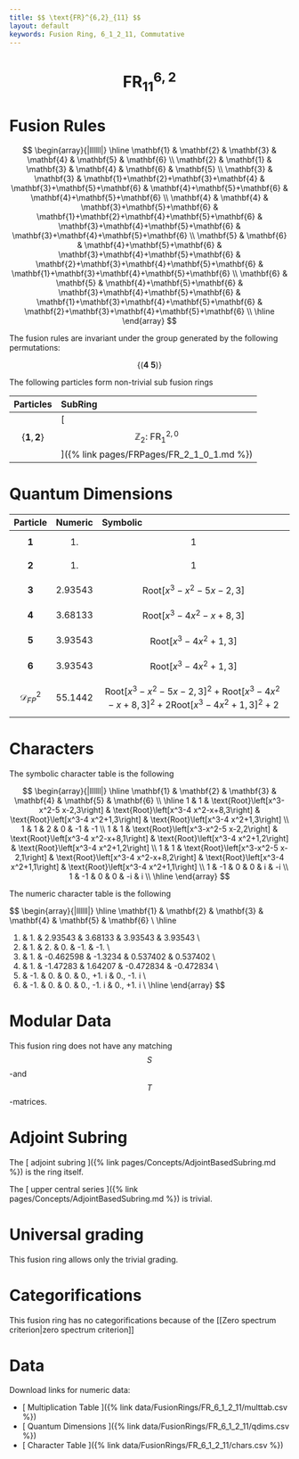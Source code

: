 ```yaml
---
title: $$ \text{FR}^{6,2}_{11} $$
layout: default
keywords: Fusion Ring, 6_1_2_11, Commutative
---
```

# $$ \text{FR}^{6,2}_{11} $$


# Fusion Rules

$$
\begin{array}{|llllll|}
\hline
 \mathbf{1} & \mathbf{2} & \mathbf{3} & \mathbf{4} & \mathbf{5} & \mathbf{6} \\
 \mathbf{2} & \mathbf{1} & \mathbf{3} & \mathbf{4} & \mathbf{6} & \mathbf{5} \\
 \mathbf{3} & \mathbf{3} & \mathbf{1}+\mathbf{2}+\mathbf{3}+\mathbf{4} & \mathbf{3}+\mathbf{5}+\mathbf{6} & \mathbf{4}+\mathbf{5}+\mathbf{6} & \mathbf{4}+\mathbf{5}+\mathbf{6} \\
 \mathbf{4} & \mathbf{4} & \mathbf{3}+\mathbf{5}+\mathbf{6} & \mathbf{1}+\mathbf{2}+\mathbf{4}+\mathbf{5}+\mathbf{6} & \mathbf{3}+\mathbf{4}+\mathbf{5}+\mathbf{6} & \mathbf{3}+\mathbf{4}+\mathbf{5}+\mathbf{6} \\
 \mathbf{5} & \mathbf{6} & \mathbf{4}+\mathbf{5}+\mathbf{6} & \mathbf{3}+\mathbf{4}+\mathbf{5}+\mathbf{6} & \mathbf{2}+\mathbf{3}+\mathbf{4}+\mathbf{5}+\mathbf{6} & \mathbf{1}+\mathbf{3}+\mathbf{4}+\mathbf{5}+\mathbf{6} \\
 \mathbf{6} & \mathbf{5} & \mathbf{4}+\mathbf{5}+\mathbf{6} & \mathbf{3}+\mathbf{4}+\mathbf{5}+\mathbf{6} & \mathbf{1}+\mathbf{3}+\mathbf{4}+\mathbf{5}+\mathbf{6} & \mathbf{2}+\mathbf{3}+\mathbf{4}+\mathbf{5}+\mathbf{6} \\
\hline
\end{array}
$$


The fusion rules are invariant under the group generated by the following permutations:

$$ \left\{(\mathbf{4} \ \mathbf{5})\right\} $$


The following particles form non-trivial sub fusion rings

| Particles | SubRing |
| :------ | :------ |
| $$ \{\mathbf{1},\mathbf{2}\} $$ | [ $$ \mathbb{Z}_2:\ \text{FR}^{2,0}_{1} $$ ]({% link pages/FRPages/FR_2_1_0_1.md %}) |


# Quantum Dimensions

| Particle | Numeric | Symbolic |
| :------ | :------ | :------ |
| $$ \mathbf{1} $$ | $$ 1. $$ | $$ 1 $$ |
| $$ \mathbf{2} $$ | $$ 1. $$ | $$ 1 $$ |
| $$ \mathbf{3} $$ | $$ 2.93543 $$ | $$ \text{Root}\left[x^3-x^2-5 x-2,3\right] $$ |
| $$ \mathbf{4} $$ | $$ 3.68133 $$ | $$ \text{Root}\left[x^3-4 x^2-x+8,3\right] $$ |
| $$ \mathbf{5} $$ | $$ 3.93543 $$ | $$ \text{Root}\left[x^3-4 x^2+1,3\right] $$ |
| $$ \mathbf{6} $$ | $$ 3.93543 $$ | $$ \text{Root}\left[x^3-4 x^2+1,3\right] $$ |
| $$ \mathcal{D}_{FP}^2 $$ | $$ 55.1442 $$ | $$ \text{Root}\left[x^3-x^2-5 x-2,3\right]^2+\text{Root}\left[x^3-4 x^2-x+8,3\right]^2+2 \text{Root}\left[x^3-4 x^2+1,3\right]^2+2 $$ |

# Characters

The symbolic character table is the following

$$
\begin{array}{|llllll|}
\hline
 \mathbf{1} & \mathbf{2} & \mathbf{3} & \mathbf{4} & \mathbf{5} & \mathbf{6} \\
\hline
 1 & 1 & \text{Root}\left[x^3-x^2-5 x-2,3\right] & \text{Root}\left[x^3-4 x^2-x+8,3\right] & \text{Root}\left[x^3-4 x^2+1,3\right] & \text{Root}\left[x^3-4 x^2+1,3\right] \\
 1 & 1 & 2 & 0 & -1 & -1 \\
 1 & 1 & \text{Root}\left[x^3-x^2-5 x-2,2\right] & \text{Root}\left[x^3-4 x^2-x+8,1\right] & \text{Root}\left[x^3-4 x^2+1,2\right] & \text{Root}\left[x^3-4 x^2+1,2\right] \\
 1 & 1 & \text{Root}\left[x^3-x^2-5 x-2,1\right] & \text{Root}\left[x^3-4 x^2-x+8,2\right] & \text{Root}\left[x^3-4 x^2+1,1\right] & \text{Root}\left[x^3-4 x^2+1,1\right] \\
 1 & -1 & 0 & 0 & i & -i \\
 1 & -1 & 0 & 0 & -i & i \\
\hline
\end{array}
$$

The numeric character table is the following

$$
\begin{array}{|llllll|}
\hline
 \mathbf{1} & \mathbf{2} & \mathbf{3} & \mathbf{4} & \mathbf{5} & \mathbf{6} \\
\hline
 1. & 1. & 2.93543 & 3.68133 & 3.93543 & 3.93543 \\
 1. & 1. & 2. & 0. & -1. & -1. \\
 1. & 1. & -0.462598 & -1.3234 & 0.537402 & 0.537402 \\
 1. & 1. & -1.47283 & 1.64207 & -0.472834 & -0.472834 \\
 1. & -1. & 0. & 0. & 0.\, +1. i & 0.\, -1. i \\
 1. & -1. & 0. & 0. & 0.\, -1. i & 0.\, +1. i \\
\hline
\end{array}
$$

# Modular Data

This fusion ring does not have any matching $$ S $$-and $$ T $$-matrices.

# Adjoint Subring

The [ adjoint subring ]({% link pages/Concepts/AdjointBasedSubring.md %}) is the ring itself.

The [ upper central series ]({% link pages/Concepts/AdjointBasedSubring.md %}) is trivial.

# Universal grading

This fusion ring allows only the trivial grading.

# Categorifications

This fusion ring has no categorifications because of the [[Zero spectrum criterion|zero spectrum criterion]]

# Data

Download links for numeric data:

* [ Multiplication Table ]({% link data/FusionRings/FR_6_1_2_11/multtab.csv %})
* [ Quantum Dimensions ]({% link data/FusionRings/FR_6_1_2_11/qdims.csv %})
* [ Character Table ]({% link data/FusionRings/FR_6_1_2_11/chars.csv %})